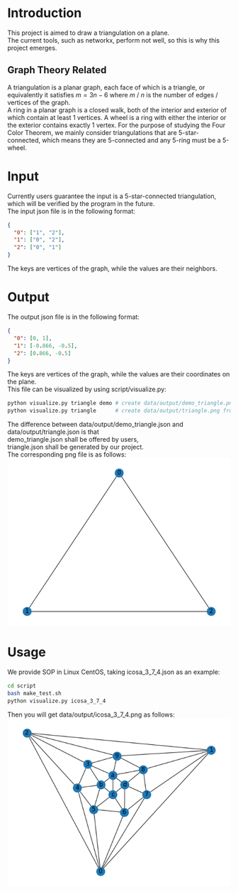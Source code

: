 # Introduction
This project is aimed to draw a triangulation on a plane.\
The current tools, such as networkx, perform not well,
so this is why this project emerges.
## Graph Theory Related
A triangulation is a planar graph, each face of which is a triangle, or equivalently it satisfies $m=3n-6$ where $m$ / $n$ is the number of edges / vertices of the graph.\
A ring in a planar graph is a closed walk, both of the interior and exterior of which contain at least 1 vertices.
A wheel is a ring with either the interior or the exterior contains exactly 1 vertex.
For the purpose of studying the Four Color Theorem, we mainly consider triangulations that are 5-star-connected, which means they are 5-connected and any 5-ring must be a 5-wheel.
# Input
Currently users guarantee the input is a 5-star-connected triangulation,
which will be verified by the program in the future.\
The input json file is in the following format:
```json
{
  "0": ["1", "2"],
  "1": ["0", "2"],
  "2": ["0", "1"]
}
```
The keys are vertices of the graph, while the values are their neighbors.
# Output
The output json file is in the following format:
```json
{
  "0": [0, 1],
  "1": [-0.866, -0.5],
  "2": [0.866, -0.5]
}
```
The keys are vertices of the graph,
while the values are their coordinates on the plane.\
This file can be visualized by using script/visualize.py:
```bash
python visualize.py triangle demo # create data/output/demo_triangle.png from data/input/triangle.json and data/output/demo_triangle.json
python visualize.py triangle      # create data/output/triangle.png from data/input/triangle.json and data/output/triangle.json
```
The difference between data/output/demo_triangle.json and data/output/triangle.json is that\
demo_triangle.json shall be offered by users,\
triangle.json shall be generated by our project.\
The corresponding png file is as follows:
![image](data/output/triangle.png)

# Usage
We provide SOP in Linux CentOS, taking icosa_3_7_4.json as an example:
```bash
cd script
bash make_test.sh
python visualize.py icosa_3_7_4
```
Then you will get data/output/icosa_3_7_4.png as follows:
![image](data/output/icosa_3_7_4.png)


